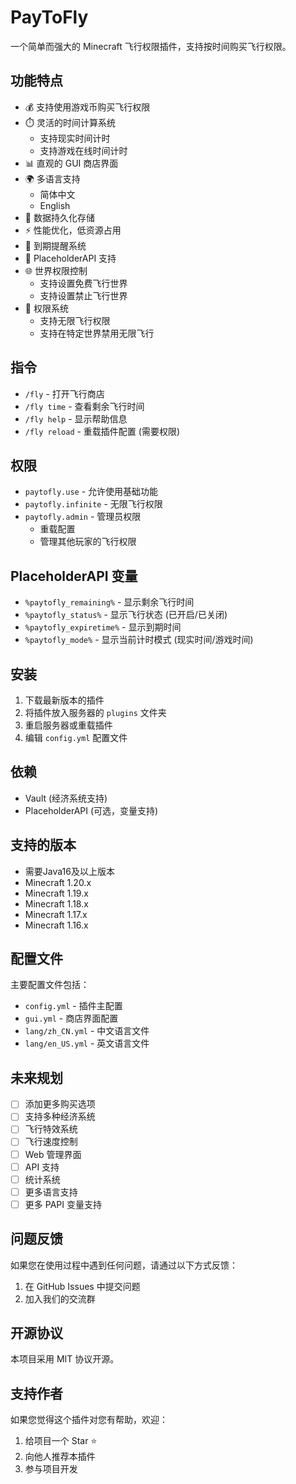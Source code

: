 # PayToFly

一个简单而强大的 Minecraft 飞行权限插件，支持按时间购买飞行权限。

## 功能特点

- 💰 支持使用游戏币购买飞行权限
- ⏱️ 灵活的时间计算系统
  - 支持现实时间计时
  - 支持游戏在线时间计时
- 📊 直观的 GUI 商店界面
- 🌍 多语言支持
  - 简体中文
  - English
- 💾 数据持久化存储
- ⚡ 性能优化，低资源占用
- 🔔 到期提醒系统
- 📝 PlaceholderAPI 支持
- 🌐 世界权限控制
  - 支持设置免费飞行世界
  - 支持设置禁止飞行世界
- 🔑 权限系统
  - 支持无限飞行权限
  - 支持在特定世界禁用无限飞行

## 指令

- `/fly` - 打开飞行商店
- `/fly time` - 查看剩余飞行时间
- `/fly help` - 显示帮助信息
- `/fly reload` - 重载插件配置 (需要权限)

## 权限

- `paytofly.use` - 允许使用基础功能
- `paytofly.infinite` - 无限飞行权限
- `paytofly.admin` - 管理员权限
  - 重载配置
  - 管理其他玩家的飞行权限

## PlaceholderAPI 变量

- `%paytofly_remaining%` - 显示剩余飞行时间
- `%paytofly_status%` - 显示飞行状态 (已开启/已关闭)
- `%paytofly_expiretime%` - 显示到期时间
- `%paytofly_mode%` - 显示当前计时模式 (现实时间/游戏时间)

## 安装

1. 下载最新版本的插件
2. 将插件放入服务器的 `plugins` 文件夹
3. 重启服务器或重载插件
4. 编辑 `config.yml` 配置文件

## 依赖

- Vault (经济系统支持)
- PlaceholderAPI (可选，变量支持)

## 支持的版本
- 需要Java16及以上版本
- Minecraft 1.20.x
- Minecraft 1.19.x
- Minecraft 1.18.x
- Minecraft 1.17.x
- Minecraft 1.16.x

## 配置文件

主要配置文件包括：
- `config.yml` - 插件主配置
- `gui.yml` - 商店界面配置
- `lang/zh_CN.yml` - 中文语言文件
- `lang/en_US.yml` - 英文语言文件

## 未来规划

- [ ] 添加更多购买选项
- [ ] 支持多种经济系统
- [ ] 飞行特效系统
- [ ] 飞行速度控制
- [ ] Web 管理界面
- [ ] API 支持
- [ ] 统计系统
- [ ] 更多语言支持
- [ ] 更多 PAPI 变量支持

## 问题反馈

如果您在使用过程中遇到任何问题，请通过以下方式反馈：
1. 在 GitHub Issues 中提交问题
2. 加入我们的交流群

## 开源协议

本项目采用 MIT 协议开源。

## 支持作者

如果您觉得这个插件对您有帮助，欢迎：
1. 给项目一个 Star ⭐
2. 向他人推荐本插件
3. 参与项目开发 

